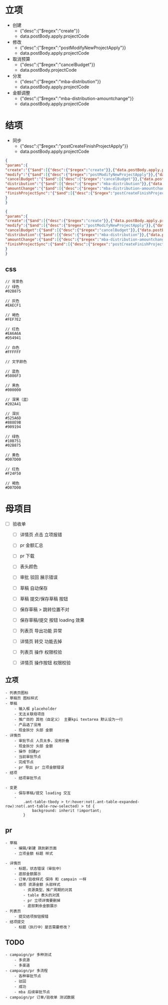 # 立项  
- 创建
	- {"desc":{"$regex":"create"}}
	- data.postBody.apply.projectCode
- 修改
	- {"desc":{"$regex":"postModifyNewProjectApply"}}
	- data.postBody.apply.projectCode
- 取消预算
	- {"desc":{"$regex":"cancelBudget"}}
	- data.postBody.projectCode
- 分发
	- {"desc":{"$regex":"mba-distribution"}}
	- data.postBody.apply.projectCode
- 金额调整
	- {"desc":{"$regex":"mba-distribution-amountchange"}}
	- data.postBody.apply.projectCode
# 结项
- 同步
	- {"desc":{"$regex":"postCreateFinishProjectApply"}}
	- data.postBody.apply.projectCode

~~~json
{
"params":{
"create":'{"$and":[{"desc":{"$regex":"create"}},{"data.postBody.apply.projectCode":"templateCode"}]}',
"modify":'{"$and":[{"desc":{"$regex":"postModifyNewProjectApply"}},{"data.postBody.apply.projectCode":"templateCode"}]}',
"cancelBudget":'{"$and":[{"desc":{"$regex":"cancelBudget"}},{"data.postBody.projectCode":"templateCode"}]}',
"distribution":'{"$and":[{"desc":{"$regex":"mba-distribution"}},{"data.postBody.apply.projectCode":"templateCode"}]}',
"amountChange":'{"$and":[{"desc":{"$regex":"mba-distribution-amountchange"}},{"data.postBody.apply.projectCode":"templateCode"}]}',
"finishProjectSync":'{"$and":[{"desc":{"$regex":"postCreateFinishProjectApply"}},{"data.postBody.apply.projectCode":"templateCode"}]}',
}
}
~~~

~~~json
{
"params":{
"create":{"$and":[{"desc":{"$regex":"create"}},{"data.postBody.apply.projectCode":"templateCode"}]},
"modify":{"$and":[{"desc":{"$regex":"postModifyNewProjectApply"}},{"data.postBody.apply.projectCode":"templateCode"}]},
"cancelBudget":{"$and":[{"desc":{"$regex":"cancelBudget"}},{"data.postBody.projectCode":"templateCode"}]},
"distribution":{"$and":[{"desc":{"$regex":"mba-distribution"}},{"data.postBody.apply.projectCode":"templateCode"}]},
"amountChange":{"$and":[{"desc":{"$regex":"mba-distribution-amountchange"}},{"data.postBody.apply.projectCode":"templateCode"}]},
"finishProjectSync":{"$and":[{"desc":{"$regex":"postCreateFinishProjectApply"}},{"data.postBody.apply.projectCode":"templateCode"}]}
}
}
~~~
## css

~~~
// 背景色
// 绿色
#02B875

// 灰色
#EAECF1

// 褐色
#FEF7E2

// 红色
#EA6A6A
#D54941

// 白色
#FFFFFF

// 文字颜色

// 蓝色
#5086F3

// 黑色
#000000

// 深黑（蓝）
#202A41

// 深灰
#525A6D
#888E9B
#909194

// 绿色
#10B751
#02B875

// 黄色
#D07D00

// 红色
#F24F50

// 褐色
#D07D00
~~~
# 母项目
- [ ] 验收单
    - [ ] 详情页 点击 立项报错
    - [ ] pr 金额汇总
    - [ ] pr 下载
    - [ ] 表头颜色
    - [ ] 审批 驳回 展示错误
    - [ ] 草稿 自动保存
    - [ ] 草稿 提交/保存草稿 按钮
    - [ ] 保存草稿 > 跳转位置不对
    - [ ] 保存草稿/提交 按钮 loading 效果
    - [ ] 列表页 导出功能 异常
    - [ ] 详情页 转交 功能去掉
    - [ ] 列表页 操作 权限校验
    - [ ] 详情页 操作按钮 权限校验


## 立项
    - 列表页图标
    - 草稿页 图标样式
    - 草稿
        - 输入框 placeholder
        - 无法关联母项目
        - 推广目的 其他（自定义） 主要kpi textarea 默认设为一行
        - 产品选了没用
        - 现金拆分 头部 金额
    - 详情页
        - 审批节点 人员太多，没用折叠
        - 现金拆分 头部 金额
        - 操作 创建pr
        - 当前审批节点
        - 完成节点
        - pr 导出 pr 立项金额错误
    - 结项
        - 结项审批节点

    - 变更
        - 保存草稿/提交 loading 交互
        - 
            .ant-table-tbody > tr:hover:not(.ant-table-expanded-row):not(.ant-table-row-selected) > td {
                background: inherit !important;
            }





## pr
    - 草稿
        - 编辑/新建 跳到新页面
        - 立项金额 标题 样式
        
    - 详情页
        - 标题，状态错误（审批中）
        - 底部金额展示
        - 订单/验收样式 保持 和 campain 一样
        - 结项 资源金额 头部样式
            - 资源类型、推广周期的对其
            - table 表头的对其
            - pr 立项详情要删掉
            - 底部剩余金额展示
    - 列表页
        - 提交结项按钮报错
    - 结项提交
        - 标题（执行中）是否需要修改？

## TODO
    - campaign/pr 多种测试
        - 多资源
        - 多渠道
    - campaign/pr 多流程
        - 各种审批节点
        - 驳回
        - 成功
        - mba 后续审批节点
    - campaign/pr 订单/验收单 测试数据

